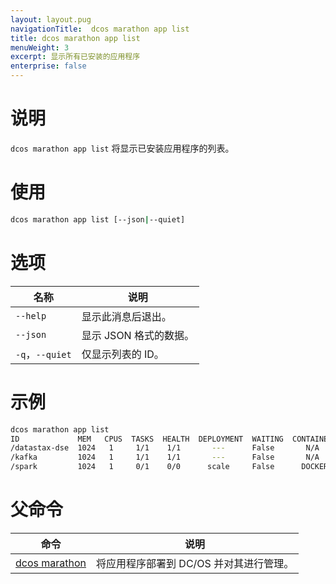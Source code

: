 ```yaml
---
layout: layout.pug
navigationTitle:  dcos marathon app list
title: dcos marathon app list
menuWeight: 3
excerpt: 显示所有已安装的应用程序
enterprise: false
---
```



# 说明

`dcos marathon app list` 将显示已安装应用程序的列表。

# 使用

```bash
dcos marathon app list [--json|--quiet]
```

# 选项

| 名称 | 说明 |
|---------|-------------|
| `--help` | 显示此消息后退出。 |
| `--json` | 显示 JSON 格式的数据。|
| `-q`，`--quiet` | 仅显示列表的 ID。 |




# 示例

```bash
dcos marathon app list
ID             MEM   CPUS  TASKS  HEALTH  DEPLOYMENT  WAITING  CONTAINER  CMD            
/datastax-dse  1024   1     1/1    1/1       ---      False       N/A     export...    
/kafka         1024   1     1/1    1/1       ---      False       N/A     export...      
/spark         1024   1     0/1    0/0      scale     False      DOCKER   /sbin/init.sh  
```

# 父命令

| 命令 | 说明 |
|---------|-------------|
| [dcos marathon](/mesosphere/dcos/cn/1.12/cli/command-reference/dcos-marathon/) | 将应用程序部署到 DC/OS 并对其进行管理。|